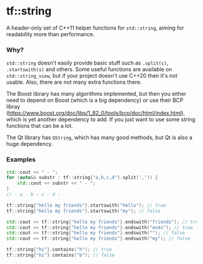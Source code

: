 tf::string
===

A header-only set of C++11 helper functions for `std::string`, aiming for readability more than performance.


### Why?

`std::string` doesn't easily provide basic stuff such as `.split(c)`, `.startswith(s)` and others. Some useful functions
are available on `std::string_view`, but if your project doesn't use C++20 then it's not usable. Also, there are not many
extra functions there.

The Boost library has many algorithms implemented, but then you either need to depend on Boost (which is a big
dependency) or use their BCP libray (https://www.boost.org/doc/libs/1_82_0/tools/bcp/doc/html/index.html), which is
yet another dependency to add. If you just want to use some string functions that can be a lot.

The Qt library has `QString`, which has many good methods, but Qt is also a huge dependency.


### Examples

```c++
std::cout << " - ";
for (auto&& substr : tf::string{"a,b,c,d"}.split(',')) {
    std::cout << substr << " - ";
}
// - a - b - c - d - 

tf::string{"hello my friends"}.startswith("hello"); // true
tf::string{"hello my friends"}.startswith("my"); // false

std::cout << tf::string{"hello my friends"}.endswith("friends"); // true
std::cout << tf::string{"hello my friends"}.endswith("ends"); // true
std::cout << tf::string{"hello my friends"}.endswith(""); // false
std::cout << tf::string{"hello my friends"}.endswith("my"); // false

tf::string{"hi"}.contains("h"); // true
tf::string{"hi"}.contains("b"); // false
```